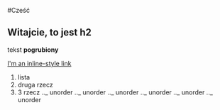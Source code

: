 #Cześć

## Witajcie, to jest h2

tekst **pogrubiony**

[I'm an inline-style link](https://www.google.com)

1. lista
2. druga rzecz
3. 3 rzecz
   .._ unorder
   .._ unorder
   .._ unorder
   .._ unorder
   .._ unorder
   .._ unorder
